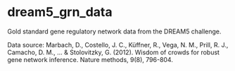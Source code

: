 # dream5_grn_data

Gold standard gene regulatory network data from the DREAM5 challenge.

Data source: Marbach, D., Costello, J. C., Küffner, R., Vega, N. M., Prill, R. J., Camacho, D. M., ... & Stolovitzky, G. (2012). Wisdom of crowds for robust gene network inference. Nature methods, 9(8), 796-804.
